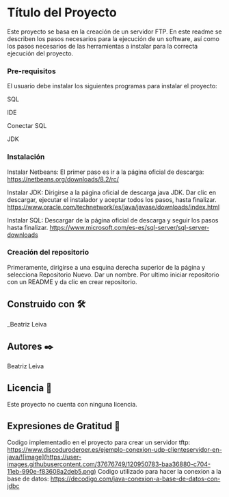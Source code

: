 # Título del Proyecto

Este proyecto se basa en la creación de un servidor FTP. En este readme se describen los pasos necesarios para la ejecución de un software, así como los pasos necesarios de las herramientas a instalar para la correcta ejecución del proyecto.


### Pre-requisitos 

El usuario debe instalar los siguientes programas para instalar el proyecto:

SQL

IDE 

Conectar  SQL 
                  
JDK



### Instalación 


Instalar Netbeans: El primer paso es ir a la página oficial de descarga: 
https://netbeans.org/downloads/8.2/rc/

Instalar JDK: Dirigirse a la página oficial de descarga java JDK. Dar clic en descargar, ejecutar el instalador y aceptar todos los pasos, hasta finalizar.
https://www.oracle.com/technetwork/es/java/javase/downloads/index.html

Instalar SQL: Descargar de la página oficial de descarga y seguir los pasos hasta finalizar.
https://www.microsoft.com/es-es/sql-server/sql-server-downloads


### Creación del repositorio

Primeramente, dirigirse a una esquina derecha superior de la página y selecciona Repositorio Nuevo. Dar un nombre.
Por ultimo iniciar repositorio con un README y da clic en crear repositorio.



## Construido con 🛠️

_Beatriz Leiva 



## Autores ✒️

Beatriz Leiva

## Licencia 📄

Este proyecto no cuenta con ninguna licencia.


## Expresiones de Gratitud 🎁

Codigo implementadio en el proyecto para crear un servidor tftp:
https://www.discoduroderoer.es/ejemplo-conexion-udp-clienteservidor-en-java/![image](https://user-images.githubusercontent.com/37676749/120950783-baa36880-c704-11eb-990e-f83608a2deb5.png)
Codigo utilizado para hacer la conexion a la base de datos:
https://decodigo.com/java-conexion-a-base-de-datos-con-jdbc


